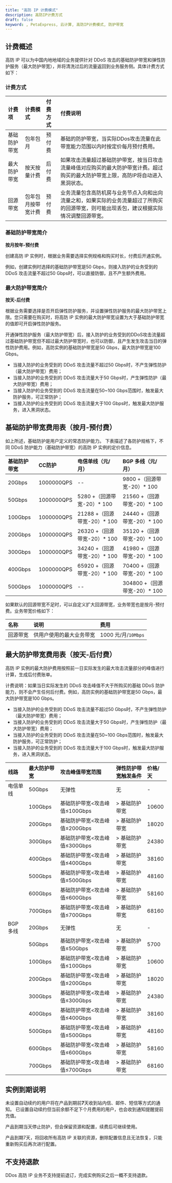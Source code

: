 ```yaml
---
title: "高防 IP 计费模式"
description: 高防IP计费方式
draft: false
keyword: , PetaExpress, 云计算, 高防IP计费模式, 防护带宽
---
```



## 计费概述

高防 IP 可以为中国内地地域的业务提供针对 DDoS 攻击的基础防护带宽和弹性防护服务（最大防护带宽），并将清洗过后的流量返回到业务服务侧。具体计费方式如下：

### 计费方式

| 计费项 |	计费模式 | 付费方式 |	付费说明 |
|:--- |:--- |:--- |:--- |
| 基础防护带宽 |    包年包月| 预付费 |基础的防护带宽，当实际DDos攻击流量在此带宽能力范围以内时按定价每月预付费用。|
| 最大防护带宽 |    按天按量计费 | 后付费 | 如果攻击流量超过基础防护带宽，按当日攻击流量峰值对应购买的最大防护带宽计费。超过购买的最大防护带宽上限，高防IP将自动进入黑洞状态。 |
| 回源带宽 |	包年包月按带宽计费| 预付费 | 业务流量包含高防机房与业务节点入向和出向流量之和，如果实际的业务流量超过了所购买的回源带宽，则可能出现丢包，建议根据实际情况调整回源带宽。 |


### 基础防护带宽简介

**按月按年-预付费**

创建高防 IP 实例时，根据业务需要选择实例规格和购买时长，付费后开通实例。

例如，创建实例时选择的基础防护带宽是50 Gbps，则接入防护的业务受到的 DDoS 攻击流量不超过50 Gbps时，可以直接防御，且不产生额外费用。

### 最大防护带宽简介

**按天-后付费**

根据业务需要选择是否开启弹性防护服务，并设置弹性防护服务的最大防护带宽上限。您只需要在购买时，将高防 IP 实例的最大防护带宽设置为大于基础防护带宽的值即可开启弹性防护服务。

开通弹性防护服务（最大防护带宽）后，接入防护的业务受到的DDoS攻击流量超过基础防护带宽但不超过最大防护带宽时，也可以防御，且产生发生攻击当日的弹性防护费用。例如，高防实例的基础防护带宽是50 Gbps，最大防护带宽是100 Gbps。

- 当接入防护的业务受到的 DDoS 攻击流量不超过50 Gbps时，不产生弹性防护（最大防护带宽）费用；
- 当接入防护的业务受到的 DDoS 攻击流量大于50 Gbps时，产生弹性防护（最大防护带宽）费用；
- 当接入防护的业务受到的 DDoS 攻击流量在50~100 Gbps范围时，触发最大防护服务，可正常防护；
- 当接入防护的业务受到的 DDoS 攻击流量大于100 Gbps时，触发最大防护服务，进入黑洞状态。


## 基础防护带宽费用表（按月-预付费）

如上所述，基础防护是用户定义的常态防护能力。
下表描述了各防护规格下，不同 DDoS 防护能力（基础防护带宽）的高防 IP 实例的定价信息。

| 基础防护带宽 |	CC防护 | 电信单线（元/月） | BGP 多线（元/月） |
|:----|:----|:----|:----|
| 20Gbps | 1000000QPS| --  |	9800 +（回源带宽-20）* 100 |
| 50Gbps | 1000000QPS| 5280 +（回源带宽-20）* 100 |	21560 +（回源带宽-20）* 100 |
| 100Gbps |1000000QPS| 21288 +（回源带宽-20）* 100 |	24440 +（回源带宽-20）* 100 |
| 200Gbps |	1000000QPS| 26320 +（回源带宽-20）* 100 |	35120 +（回源带宽-20）* 100 |
| 300Gbps |	1000000QPS| 34240 +（回源带宽-20）* 100 |	41980 +（回源带宽-20）* 100 |
| 400Gbps |	1000000QPS| 65920 +（回源带宽-20）* 100 |	70400 +（回源带宽-20）* 100 |
| 500Gbps |	1000000QPS|   -- |	304800 +（回源带宽-20）* 100 |

如果默认的回源带宽不足时，可以自定义扩大回源带宽，业务带宽也是按月-预付费。业务带宽价格如下：

| 名称 | 说明|	费用 |
|:----|:----|:----|
| 回源带宽 | 供用户使用的最大业务带宽   |	1000 元/月/`10Mbps` |


## 最大防护带宽费用表（按天-后付费）

高防 IP 实例的最大防护费用按照前一日实际发生的最大攻击流量部分的峰值进行计算，生成后付费账单。

计费说明：如果当日实际发生的 DDoS 攻击峰值不大于所购买的基础 DDoS 防护能力，则不会产生任何后付费。例如，高防实例的基础防护带宽是50 Gbps，最大防护带宽是100 Gbps。

- 当接入防护的业务受到的 DDoS 攻击流量不超过50 Gbps时，不产生弹性防护（最大防护带宽）费用；
- 当接入防护的业务受到的 DDoS 攻击流量大于50 Gbps时，产生弹性防护（最大防护带宽）费用；
- 当接入防护的业务受到的 DDoS 攻击流量在50~100 Gbps范围时，触发最大防护服务，可正常防护；
- 当接入防护的业务受到的 DDoS 攻击流量大于100 Gbps时，触发最大防护服务，进入黑洞状态。

| 线路     | 最大防护带宽 | 攻击峰值带宽范围              | 弹性防护带宽触发条件 | 价格/天 |
| :------- | :----------- | :---------------------------- | :------------------- | :------ |
| 电信单线 | 50Gbps       | 无弹性                        | 无                   | -       |
|          | 100Gbps      | 基础防护带宽<攻击峰值≤100Gbps | > 基础防护带宽       | 10600   |
|          | 200Gbps      | 基础防护带宽<攻击峰值≤200Gbps | > 基础防护带宽       | 18020   |
|          | 300Gbps      | 基础防护带宽<攻击峰值≤300Gbps | > 基础防护带宽       | 24380   |
|          | 400Gbps      | 基础防护带宽<攻击峰值≤400Gbps | > 基础防护带宽       | 38160   |
|          | 500Gbps      | 基础防护带宽<攻击峰值≤500Gbps | > 基础防护带宽       | 48160   |
|          | 600Gbps      | 基础防护带宽<攻击峰值≤600Gbps | > 基础防护带宽       | 58160   |
|          | 700Gbps      | 基础防护带宽<攻击峰值≤700Gbps | > 基础防护带宽       | 68160   |
| BGP 多线 | 20Gbps       | 无弹性                        | 无                   | -       |
|          | 50Gbps       | 基础防护带宽<攻击峰值≤50Gbps  | > 基础防护带宽       | 5700    |
|          | 100Gbps      | 基础防护带宽<攻击峰值≤100Gbps | > 基础防护带宽       | 10600   |
|          | 200Gbps      | 基础防护带宽<攻击峰值≤200Gbps | > 基础防护带宽       | 18020   |
|          | 300Gbps      | 基础防护带宽<攻击峰值≤300Gbps | > 基础防护带宽       | 24380   |
|          | 400Gbps      | 基础防护带宽<攻击峰值≤400Gbps | > 基础防护带宽       | 38160   |
|          | 500Gbps      | 基础防护带宽<攻击峰值≤500Gbps | > 基础防护带宽       | 48160   |
|          | 600Gbps      | 基础防护带宽<攻击峰值≤600Gbps | > 基础防护带宽       | 58160   |
|          | 700Gbps      | 基础防护带宽<攻击峰值≤700Gbps | > 基础防护带宽       | 68160   |

## 实例到期说明

未设置自动续约的用户将在产品到期前**7**天收到站内信、邮件、短信等方式的通知。 已设置自动续约但当前余额不足下个月费用的用户，也会收到通知提醒提前充值。

产品到期当天停止防护，但会保留资源和配置，续费后可继续使用。

产品到期7天，将回收所有高防 IP 关联的资源，删除配置信息且无法恢复，只能重新购买后再次进行配置。


## 不支持退款
DDos 高防 IP 业务不支持提前退订，完成实例购买之后一概不支持退款。

